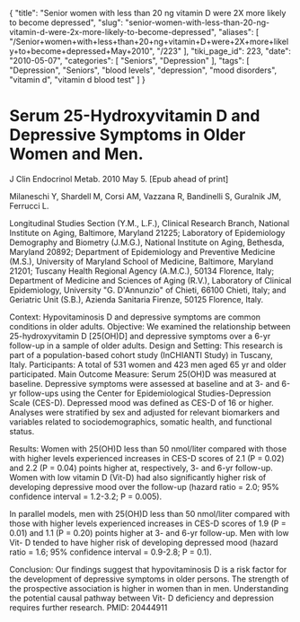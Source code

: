 {
    "title": "Senior women with less than 20 ng vitamin D were 2X more likely to become depressed",
    "slug": "senior-women-with-less-than-20-ng-vitamin-d-were-2x-more-likely-to-become-depressed",
    "aliases": [
        "/Senior+women+with+less+than+20+ng+vitamin+D+were+2X+more+likely+to+become+depressed+May+2010",
        "/223"
    ],
    "tiki_page_id": 223,
    "date": "2010-05-07",
    "categories": [
        "Seniors",
        "Depression"
    ],
    "tags": [
        "Depression",
        "Seniors",
        "blood levels",
        "depression",
        "mood disorders",
        "vitamin d",
        "vitamin d blood test"
    ]
}


# Serum 25-Hydroxyvitamin D and Depressive Symptoms in Older Women and Men.

J Clin Endocrinol Metab. 2010 May 5. <span>[Epub ahead of print]</span>

Milaneschi Y, Shardell M, Corsi AM, Vazzana R, Bandinelli S, Guralnik JM, Ferrucci L.

Longitudinal Studies Section (Y.M., L.F.), Clinical Research Branch, National Institute on Aging, Baltimore, Maryland 21225; Laboratory of Epidemiology Demography and Biometry (J.M.G.), National Institute on Aging, Bethesda, Maryland 20892; Department of Epidemiology and Preventive Medicine (M.S.), University of Maryland School of Medicine, Baltimore, Maryland 21201; Tuscany Health Regional Agency (A.M.C.), 50134 Florence, Italy; Department of Medicine and Sciences of Aging (R.V.), Laboratory of Clinical Epidemiology, University "G. D'Annunzio" of Chieti, 66100 Chieti, Italy; and Geriatric Unit (S.B.), Azienda Sanitaria Firenze, 50125 Florence, Italy.

Context: Hypovitaminosis D and depressive symptoms are common conditions in older adults. Objective: We examined the relationship between 25-hydroxyvitamin D <span>[25(OH)D]</span> and depressive symptoms over a 6-yr follow-up in a sample of older adults. Design and Setting: This research is part of a population-based cohort study (InCHIANTI Study) in Tuscany, Italy. Participants: A total of 531 women and 423 men aged 65 yr and older participated. Main Outcome Measure: Serum 25(OH)D was measured at baseline. Depressive symptoms were assessed at baseline and at 3- and 6-yr follow-ups using the Center for Epidemiological Studies-Depression Scale (CES-D). Depressed mood was defined as CES-D of 16 or higher. Analyses were stratified by sex and adjusted for relevant biomarkers and variables related to sociodemographics, somatic health, and functional status. 

Results: Women with 25(OH)D less than 50 nmol/liter compared with those with higher levels experienced increases in CES-D scores of 2.1 (P = 0.02) and 2.2 (P = 0.04) points higher at, respectively, 3- and 6-yr follow-up. Women with low vitamin D (Vit-D) had also significantly higher risk of developing depressive mood over the follow-up (hazard ratio = 2.0; 95% confidence interval = 1.2-3.2; P = 0.005). 

In parallel models, men with 25(OH)D less than 50 nmol/liter compared with those with higher levels experienced increases in CES-D scores of 1.9 (P = 0.01) and 1.1 (P = 0.20) points higher at 3- and 6-yr follow-up. Men with low Vit- D tended to have higher risk of developing depressed mood (hazard ratio = 1.6; 95% confidence interval = 0.9-2.8; P = 0.1). 

Conclusion: Our findings suggest that hypovitaminosis D is a risk factor for the development of depressive symptoms in older persons. The strength of the prospective association is higher in women than in men. Understanding the potential causal pathway between Vit- D deficiency and depression requires further research.  PMID: 20444911